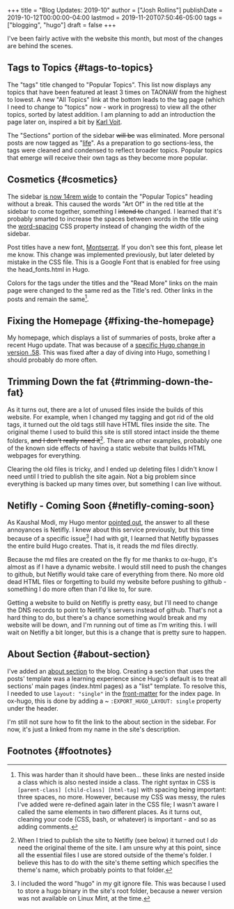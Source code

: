 +++
title = "Blog Updates: 2019-10"
author = ["Josh Rollins"]
publishDate = 2019-10-12T00:00:00-04:00
lastmod = 2019-11-20T07:50:46-05:00
tags = ["blogging", "hugo"]
draft = false
+++

I've been fairly active with the website this month, but most of the changes are behind the scenes.

<!--more-->


## Tags to Topics {#tags-to-topics}

The "tags" title changed to "Popular Topics". This list now displays any topics that have been featured at least 3 times on TAONAW from the highest to lowest. A new "All Topics" link at the bottom leads to the tag page (which I need to change to "topics" now - work in progress) to view all the other topics, sorted by latest addition. I am planning to add an introduction the page later on, inspired a bit by [Karl Voit](https://karl-voit.at/).

The "Sections" portion of the sidebar ~~will be~~  was eliminated. More personal posts are now tagged as "[life](https://joshrollinswrites.com/tags/life/)". As a preparation to go sections-less, the tags were cleaned and condensed to reflect broader topics. Popular topics that emerge will receive their own  tags as they become more popular.


## Cosmetics {#cosmetics}

The sidebar [is now 14rem wide](https://github.com/jarss/TAONAW/blob/master/static/css/hyde.css) to contain the "Popular Topics" heading without a break. This caused the words "Art Of" in the red title at the sidebar to come together, something I ~~intend to~~ changed. I learned that it's probably smarted to increase the spaces between words in the title using the [word-spacing](https://www.w3schools.com/cssref/pr%5Ftext%5Fword-spacing.asp) CSS property instead of changing the width of the sidebar.

Post titles have a new font, [Montserrat](https://fonts.google.com/specimen/Montserrat). If you don't see this font, please let me know. This change was implemented previously, but later deleted by mistake in the CSS file. This is a Google Font that is enabled for free using the head\_fonts.html in Hugo.

Colors for the tags under the titles and the "Read More" links on the main page were changed to the same red as the Title's red. Other links in the posts and remain the same[^fn:1].


## Fixing the Homepage {#fixing-the-homepage}

My homepage, which displays a list of summaries of posts, broke after a recent Hugo update. That was because of a [specific Hugo change in version .58](https://gohugo.io/news/0.58.0-relnotes/).  This was fixed after a day of diving into Hugo, something I should probably do more often.


## Trimming Down the fat {#trimming-down-the-fat}

As it turns out, there are a lot of unused files inside the builds of this website. For example, when I changed my tagging and got rid of the old tags, it turned out the old tags still have HTML files inside the site. The original theme I used to build this site is still stored intact inside the theme folders, ~~and I don't really need it~~[^fn:2]. There are other examples, probably one of the known side effects of having a static website that builds HTML webpages for everything.

Clearing the old files is tricky, and I ended up deleting files I didn't know I need until I tried to publish the site again. Not a big problem since everything is backed up many times over, but something I can live without.


## Netifly - Coming Soon {#netifly-coming-soon}

As Kaushal Modi, my Hugo mentor [pointed out](https://mastodon.technology/@kaushalmodi/102949264377765642), the answer to all these annoyances is Netifly. I knew about this service previously, but this time because of a specific issue[^fn:3] I had with git, I learned that Netifly bypasses the entire build Hugo creates. That is, it reads the md files directly.

Because the md files are created on the fly for me thanks to ox-hugo, it's almost as if I have a dynamic website. I would still need to push the changes to github, but Netifly would take care of everything from there. No more old dead HTML files or forgetting to build my website before pushing to github - something I do more often than I'd like to, for sure.

Getting a website to build on Netifly is pretty easy, but I'll need to change the DNS records to point to Netifly's servers instead of github. That's not a hard thing to do, but there's a chance something would break and my website will be down, and I'm running out of time as I'm writing this. I will wait on Netifly a bit longer, but this is a change that is pretty sure to happen.


## About Section {#about-section}

I've added an [about section](http://joshrollinswrites.com/about/) to the blog. Creating a section that uses the posts' template was a learning experience since Hugo's default is to treat all sections' main pages (index.html pages) as a "list" template. To resolve this, I needed to use `layout: "single"` in the [front-matter](https://gohugo.io/content-management/front-matter/) for the index page. In ox-hugo, this is done by adding a ~ `:EXPORT_HUGO_LAYOUT: single` property under the header.

I'm still not sure how to fit the link to the about section in the sidebar. For now, it's just a linked from my name in the site's description.


## Footnotes {#footnotes}

[^fn:1]: This was harder than it should have been... these links are nested inside a class which is also nested inside a class. The right syntax in CSS is `[parent-class] [child-class] [html-tag]` with spacing being important: three spaces, no more. However, because my CSS was messy, the rules I've added were re-defined again later in the CSS file; I wasn't aware I called the same elements in two different places. As it turns out, cleaning your code (CSS, bash, or whatever) is important - and so as adding comments.
[^fn:2]: When I tried to publish the site to Netifly (see below) it turned out I _do_ need the original theme of the site. I am unsure why at this point, since all the essential files I use are stored outside of the theme's folder. I believe this has to do with the site's theme setting which specifies the theme's name, which probably points to that folder.
[^fn:3]: I included the word "hugo" in my git ignore file. This was because I used to store a hugo binary in the site's root folder, because a newer version was not available on Linux Mint, at the time.